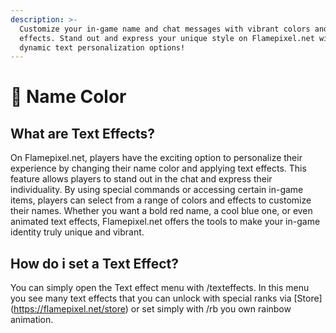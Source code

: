 ```yaml
---
description: >-
  Customize your in-game name and chat messages with vibrant colors and animated
  effects. Stand out and express your unique style on Flamepixel.net with our
  dynamic text personalization options!
---
```


# 🌈 Name Color

## What are Text Effects?

On Flamepixel.net, players have the exciting option to personalize their experience by changing their name color and applying text effects. This feature allows players to stand out in the chat and express their individuality. By using special commands or accessing certain in-game items, players can select from a range of colors and effects to customize their names. Whether you want a bold red name, a cool blue one, or even animated text effects, Flamepixel.net offers the tools to make your in-game identity truly unique and vibrant.



## How do i set a Text Effect?

You can simply open the Text effect menu with /texteffects. In this menu you see many text effects that you can unlock with special ranks via \[Store]\(https://flamepixel.net/store) or set simply with /rb you own rainbow animation.

